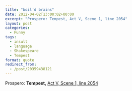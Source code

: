 ```yaml
---
title: "boil’d brains"
date: 2012-04-02T13:00:02+00:00
excerpt: "Prospero: Tempest, Act V, Scene 1, line 2054"
layout: post
categories:
  - Funny
tags:
  - insult
  - language
  - Shakespeare
  - Tempest
format: quote
redirect_from:
  - /post/20359438121
---
```

Prospero: **Tempest,** [Act V, Scene 1, line 2054](http://www.opensourceshakespeare.org/views/plays/play_view.php?WorkID=tempest&Act=5&Scene=1&Scope=scene&LineHighlight=2054#2054)
